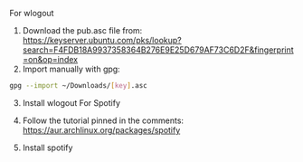 For wlogout

1. Download the pub.asc file from: https://keyserver.ubuntu.com/pks/lookup?search=F4FDB18A9937358364B276E9E25D679AF73C6D2F&fingerprint=on&op=index
2. Import manually with gpg:
```bash
gpg --import ~/Downloads/[key].asc
```
3. Install wlogout
For Spotify


1. Follow the tutorial pinned in the comments: https://aur.archlinux.org/packages/spotify
2. Install spotify
